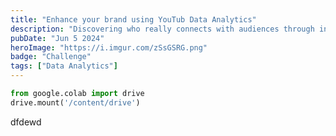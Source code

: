 ```yaml
---
title: "Enhance your brand using YouTub Data Analytics"
description: "Discovering who really connects with audiences through innovative content analysis."
pubDate: "Jun 5 2024"
heroImage: "https://i.imgur.com/zSsGSRG.png"
badge: "Challenge"
tags: ["Data Analytics"]
---
```


```python
from google.colab import drive
drive.mount('/content/drive')
```

dfdewd
